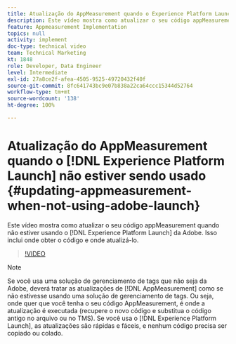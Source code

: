 ```yaml
---
title: Atualização do AppMeasurement quando o Experience Platform Launch não estiver sendo usado
description: Este vídeo mostra como atualizar o seu código appMeasurement quando não estiver usando o Experience Platform Launch. Isso inclui onde obter o código e onde atualizá-lo.
feature: Appmeasurement Implementation
topics: null
activity: implement
doc-type: technical video
team: Technical Marketing
kt: 1848
role: Developer, Data Engineer
level: Intermediate
exl-id: 27a8ce2f-afea-4505-9525-49720432f40f
source-git-commit: 8fc641743bc9e07b838a22ca64ccc15344d52764
workflow-type: tm+mt
source-wordcount: '138'
ht-degree: 100%

---
```


# Atualização do AppMeasurement quando o [!DNL Experience Platform Launch] não estiver sendo usado {#updating-appmeasurement-when-not-using-adobe-launch}

Este vídeo mostra como atualizar o seu código appMeasurement quando não estiver usando o [!DNL Experience Platform Launch] da Adobe. Isso inclui onde obter o código e onde atualizá-lo.

>[!VIDEO](https://video.tv.adobe.com/v/34801/?quality=12&learn=on&captions=por_br)

>[!NOTE]
>
>Se você usa uma solução de gerenciamento de tags que não seja da Adobe, deverá tratar as atualizações de [!DNL AppMeasurement] como se não estivesse usando uma solução de gerenciamento de tags. Ou seja, onde quer que você tenha o seu código AppMeasurement, é onde a atualização é executada (recupere o novo código e substitua o código antigo no arquivo ou no TMS). Se você usa o [!DNL Experience Platform Launch], as atualizações são rápidas e fáceis, e nenhum código precisa ser copiado ou colado.
